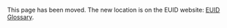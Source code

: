 This page has been moved. The new location is on the EUID website: [EUID Glossary](https://euid.eu/docs/ref-info/glossary-uid).
